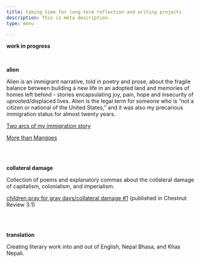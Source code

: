 ```yaml
---
title: taking time for long-term reflection and writing projects
description: This is meta description.
type: menu

---
```

**work in progress**

<br>

**alien**

Alien is an immigrant narrative, told in poetry and prose, about the fragile balance between building a new life in an adopted land and memories of homes left behind - stories encapsulating joy, pain, hope and insecurity of uprooted/displaced lives. Alien is the legal term for someone who is “not a citizen or national of the United States,” and it was also my precarious immigration status for almost twenty years.

[Two arcs of my immigration story](https://lunaranjit.com/post/two-arcs-of-my-immigration-story/)

[More than Mangoes](https://lunaranjit.com/post/more-than-mangoes/)

<br><br>

**collateral damage**

Collection of poems and explanatory commas about the collateral damage of capitalism, colonialism, and imperialism.

[children pray for gray days/collateral damage #1](https://chestnutreview.com/children-pray-on-gray-days/) (published in Chestnut Review 3:1)

<br><br>

**translation**

Creating literary work into and out of English, Nepal Bhasa, and Khas Nepali.